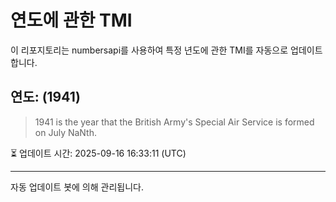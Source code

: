 
# 연도에 관한 TMI

이 리포지토리는 numbersapi를 사용하여 특정 년도에 관한 TMI를 자동으로 업데이트합니다.

## 연도: (1941)
> 1941 is the year that the British Army's Special Air Service is formed on July NaNth.

⏳ 업데이트 시간: 2025-09-16 16:33:11 (UTC)

---
자동 업데이트 봇에 의해 관리됩니다.
